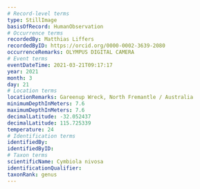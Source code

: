 ```yaml
---
# Record-level terms
type: StillImage
basisOfRecord: HumanObservation
# Occurrence terms
recordedBy: Matthias Liffers
recordedByID: https://orcid.org/0000-0002-3639-2080
occurrenceRemarks: OLYMPUS DIGITAL CAMERA
# Event terms
eventDateTime: 2021-03-21T09:17:17
year: 2021
month: 3
day: 21
# Location terms
locationRemarks: Gareenup Wreck, North Fremantle / Australia
minimumDepthInMeters: 7.6
maximumDepthInMeters: 7.6
decimalLatitude: -32.052437
decimalLatitude: 115.725339
temperature: 24
# Identification terms
identifiedBy: 
identifiedByID: 
# Taxon terms
scientificName: Cymbiola nivosa
identificationQualifier: 
taxonRank: genus
---
```


